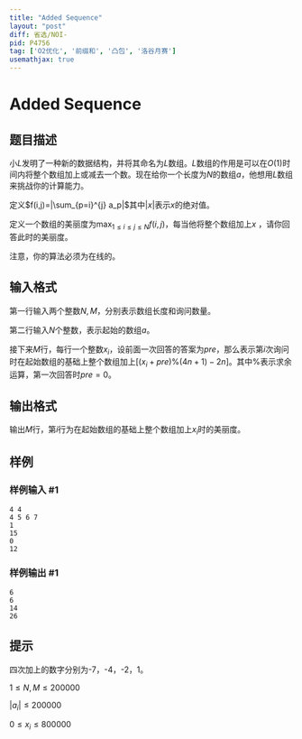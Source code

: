 ```yaml
---
title: "Added Sequence"
layout: "post"
diff: 省选/NOI-
pid: P4756
tag: ['O2优化', '前缀和', '凸包', '洛谷月赛']
usemathjax: true
---
```


# Added Sequence
## 题目描述

小$L$发明了一种新的数据结构，并将其命名为$L$数组。$L$数组的作用是可以在$O(1)$时间内将整个数组加上或减去一个数。现在给你一个长度为$N$的数组$a$，他想用$L$数组来挑战你的计算能力。

定义$f(i,j)=|\sum_{p=i}^{j} a_p|$其中$|x|$表示$x$的绝对值。

定义一个数组的美丽度为$\max_{1 \le i \le j \le N} f(i,j)$，每当他将整个数组加上$x$ ，请你回答此时的美丽度。

注意，你的算法必须为在线的。
## 输入格式

第一行输入两个整数$N,M$，分别表示数组长度和询问数量。

第二行输入$N$个整数，表示起始的数组$a$。

接下来$M$行，每行一个整数$x_i$，设前面一次回答的答案为$pre$，那么表示第$i$次询问时在起始数组的基础上整个数组加上$[(x_i+pre)\%(4n+1)-2n]$。其中$\%$表示求余运算，第一次回答时$pre=0$。
## 输出格式

输出$M$行，第$i$行为在起始数组的基础上整个数组加上$x_i$时的美丽度。
## 样例

### 样例输入 #1
```
4 4
4 5 6 7
1
15
0
12
```
### 样例输出 #1
```
6
6
14
26

```
## 提示

四次加上的数字分别为-7，-4，-2，1。

$1 \le N,M \le 200000$

$|a_i| \le 200000$

$0 \le x_i \le 800000$
